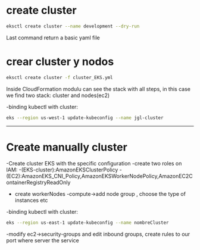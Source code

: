 # create cluster
```sh
eksctl create cluster --name development --dry-run
```
Last command return a basic yaml file
# crear cluster y nodos
```sh
eksctl create cluster -f cluster_EKS.yml

```
Inside CloudFormation modulu can see the stack with all steps, in this case we find two stack: cluster and nodes(ec2)

-binding kubectl with cluster:
```sh
eks --region us-west-1 update-kubeconfig --name jgl-cluster
```

--------------------------------------------------------
# Create manually cluster
-Create cluster EKS with the specific configuration
-create two roles on IAM:
    -(EKS-cluster):AmazonEKSClusterPolicy
    -(EC2):AmazonEKS_CNI_Policy,AmazonEKSWorkerNodePolicy,AmazonEC2ContainerRegistryReadOnly
- create workerNodes
    -compute->add node group , choose the type of instances etc
    
-binding kubectl with cluster:
```sh
eks --region us-east-1 update-kubeconfig --name nombreCluster
```
-modify ec2->security-groups and edit inbound groups, create rules to our port where server the service 
